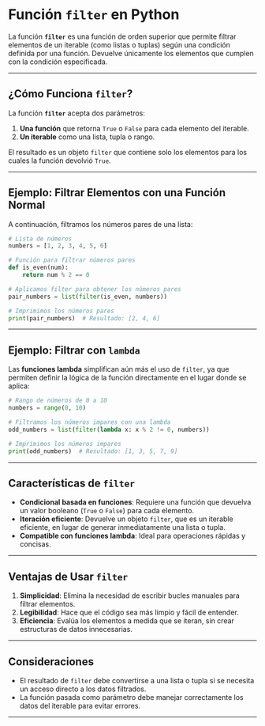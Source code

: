 # Función `filter` en Python

La función **`filter`** es una función de orden superior que permite filtrar elementos de un iterable (como listas o tuplas) según una condición definida por una función. Devuelve únicamente los elementos que cumplen con la condición especificada.

---

## ¿Cómo Funciona `filter`?

La función **`filter`** acepta dos parámetros:

1. **Una función** que retorna `True` o `False` para cada elemento del iterable.
2. **Un iterable** como una lista, tupla o rango.

El resultado es un objeto `filter` que contiene solo los elementos para los cuales la función devolvió `True`.

---

## Ejemplo: Filtrar Elementos con una Función Normal

A continuación, filtramos los números pares de una lista:

```python
# Lista de números
numbers = [1, 2, 3, 4, 5, 6]

# Función para filtrar números pares
def is_even(num):
    return num % 2 == 0

# Aplicamos filter para obtener los números pares
pair_numbers = list(filter(is_even, numbers))

# Imprimimos los números pares
print(pair_numbers)  # Resultado: [2, 4, 6]
```

---

## Ejemplo: Filtrar con `lambda`

Las **funciones lambda** simplifican aún más el uso de `filter`, ya que permiten definir la lógica de la función directamente en el lugar donde se aplica:

```python
# Rango de números de 0 a 10
numbers = range(0, 10)

# Filtramos los números impares con una lambda
odd_numbers = list(filter(lambda x: x % 2 != 0, numbers))

# Imprimimos los números impares
print(odd_numbers)  # Resultado: [1, 3, 5, 7, 9]
```

---

## Características de `filter`

- **Condicional basada en funciones**: Requiere una función que devuelva un valor booleano (`True` o `False`) para cada elemento.
- **Iteración eficiente**: Devuelve un objeto `filter`, que es un iterable eficiente, en lugar de generar inmediatamente una lista o tupla.
- **Compatible con funciones lambda**: Ideal para operaciones rápidas y concisas.

---

## Ventajas de Usar `filter`

1. **Simplicidad**: Elimina la necesidad de escribir bucles manuales para filtrar elementos.
2. **Legibilidad**: Hace que el código sea más limpio y fácil de entender.
3. **Eficiencia**: Evalúa los elementos a medida que se iteran, sin crear estructuras de datos innecesarias.

---

## Consideraciones

- El resultado de `filter` debe convertirse a una lista o tupla si se necesita un acceso directo a los datos filtrados.
- La función pasada como parámetro debe manejar correctamente los datos del iterable para evitar errores.

---
